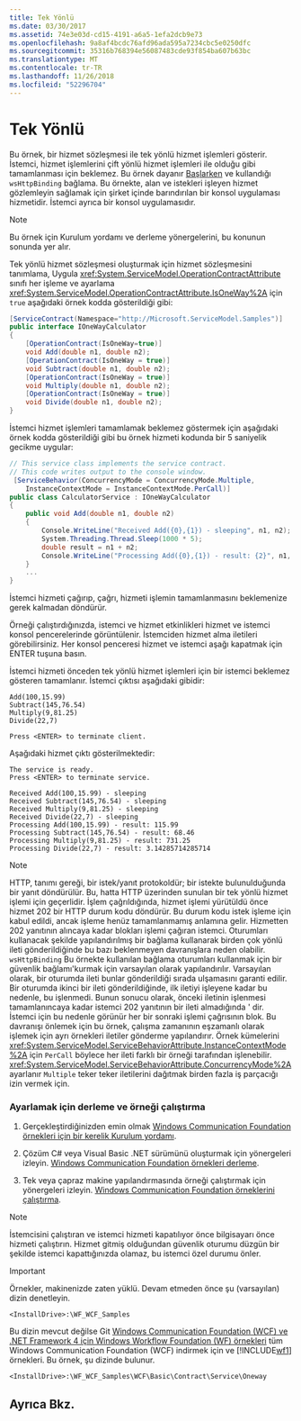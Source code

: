 ```yaml
---
title: Tek Yönlü
ms.date: 03/30/2017
ms.assetid: 74e3e03d-cd15-4191-a6a5-1efa2dcb9e73
ms.openlocfilehash: 9a8af4bcdc76afd96ada595a7234cbc5e0250dfc
ms.sourcegitcommit: 35316b768394e56087483cde93f854ba607b63bc
ms.translationtype: MT
ms.contentlocale: tr-TR
ms.lasthandoff: 11/26/2018
ms.locfileid: "52296704"
---
```

# <a name="one-way"></a>Tek Yönlü
Bu örnek, bir hizmet sözleşmesi ile tek yönlü hizmet işlemleri gösterir. İstemci, hizmet işlemlerini çift yönlü hizmet işlemleri ile olduğu gibi tamamlanması için beklemez. Bu örnek dayanır [Başlarken](../../../../docs/framework/wcf/samples/getting-started-sample.md) ve kullandığı `wsHttpBinding` bağlama. Bu örnekte, alan ve istekleri işleyen hizmet gözlemleyin sağlamak için şirket içinde barındırılan bir konsol uygulaması hizmetidir. İstemci ayrıca bir konsol uygulamasıdır.  
  
> [!NOTE]
>  Bu örnek için Kurulum yordamı ve derleme yönergelerini, bu konunun sonunda yer alır.  
  
 Tek yönlü hizmet sözleşmesi oluşturmak için hizmet sözleşmesini tanımlama, Uygula <xref:System.ServiceModel.OperationContractAttribute> sınıfı her işleme ve ayarlama <xref:System.ServiceModel.OperationContractAttribute.IsOneWay%2A> için `true` aşağıdaki örnek kodda gösterildiği gibi:  
  
```csharp
[ServiceContract(Namespace="http://Microsoft.ServiceModel.Samples")]  
public interface IOneWayCalculator  
{  
    [OperationContract(IsOneWay=true)]  
    void Add(double n1, double n2);  
    [OperationContract(IsOneWay = true)]  
    void Subtract(double n1, double n2);  
    [OperationContract(IsOneWay = true)]  
    void Multiply(double n1, double n2);  
    [OperationContract(IsOneWay = true)]  
    void Divide(double n1, double n2);  
}  
```  
  
 İstemci hizmet işlemleri tamamlamak beklemez göstermek için aşağıdaki örnek kodda gösterildiği gibi bu örnek hizmeti kodunda bir 5 saniyelik gecikme uygular:  
  
```csharp
// This service class implements the service contract.  
// This code writes output to the console window.  
 [ServiceBehavior(ConcurrencyMode = ConcurrencyMode.Multiple,  
    InstanceContextMode = InstanceContextMode.PerCall)]  
public class CalculatorService : IOneWayCalculator  
{  
    public void Add(double n1, double n2)  
    {  
        Console.WriteLine("Received Add({0},{1}) - sleeping", n1, n2);  
        System.Threading.Thread.Sleep(1000 * 5);  
        double result = n1 + n2;  
        Console.WriteLine("Processing Add({0},{1}) - result: {2}", n1, n2, result);  
    }  
    ...  
}  
```  
  
 İstemci hizmeti çağırıp, çağrı, hizmeti işlemin tamamlanmasını beklemenize gerek kalmadan döndürür.  
  
 Örneği çalıştırdığınızda, istemci ve hizmet etkinlikleri hizmet ve istemci konsol pencerelerinde görüntülenir. İstemciden hizmet alma iletileri görebilirsiniz. Her konsol penceresi hizmet ve istemci aşağı kapatmak için ENTER tuşuna basın.  
  
 İstemci hizmeti önceden tek yönlü hizmet işlemleri için bir istemci beklemez gösteren tamamlanır. İstemci çıktısı aşağıdaki gibidir:  
  
```console  
Add(100,15.99)  
Subtract(145,76.54)  
Multiply(9,81.25)  
Divide(22,7)  
  
Press <ENTER> to terminate client.  
```  
  
 Aşağıdaki hizmet çıktı gösterilmektedir:  
  
```console  
The service is ready.  
Press <ENTER> to terminate service.  
  
Received Add(100,15.99) - sleeping  
Received Subtract(145,76.54) - sleeping  
Received Multiply(9,81.25) - sleeping  
Received Divide(22,7) - sleeping  
Processing Add(100,15.99) - result: 115.99  
Processing Subtract(145,76.54) - result: 68.46  
Processing Multiply(9,81.25) - result: 731.25  
Processing Divide(22,7) - result: 3.14285714285714  
```  
  
> [!NOTE]
>  HTTP, tanımı gereği, bir istek/yanıt protokoldür; bir istekte bulunulduğunda bir yanıt döndürülür. Bu, hatta HTTP üzerinden sunulan bir tek yönlü hizmet işlemi için geçerlidir. İşlem çağrıldığında, hizmet işlemi yürütüldü önce hizmet 202 bir HTTP durum kodu döndürür. Bu durum kodu istek işleme için kabul edildi, ancak işleme henüz tamamlanmamış anlamına gelir. Hizmetten 202 yanıtının alıncaya kadar blokları işlemi çağıran istemci. Oturumları kullanacak şekilde yapılandırılmış bir bağlama kullanarak birden çok yönlü ileti gönderildiğinde bu bazı beklenmeyen davranışlara neden olabilir. `wsHttpBinding` Bu örnekte kullanılan bağlama oturumları kullanmak için bir güvenlik bağlamı'kurmak için varsayılan olarak yapılandırılır. Varsayılan olarak, bir oturumda ileti bunlar gönderildiği sırada ulşamasını garanti edilir. Bir oturumda ikinci bir ileti gönderildiğinde, ilk iletiyi işleyene kadar bu nedenle, bu işlenmedi. Bunun sonucu olarak, önceki iletinin işlenmesi tamamlanıncaya kadar istemci 202 yanıtının bir ileti almadığında ' dir. İstemci için bu nedenle görünür her bir sonraki işlemi çağrısının blok. Bu davranışı önlemek için bu örnek, çalışma zamanının eşzamanlı olarak işlemek için ayrı örnekleri iletiler gönderme yapılandırır. Örnek kümelerini <xref:System.ServiceModel.ServiceBehaviorAttribute.InstanceContextMode%2A> için `PerCall` böylece her ileti farklı bir örneği tarafından işlenebilir. <xref:System.ServiceModel.ServiceBehaviorAttribute.ConcurrencyMode%2A> ayarlanır `Multiple` teker teker iletilerini dağıtmak birden fazla iş parçacığı izin vermek için.  
  
### <a name="to-set-up-build-and-run-the-sample"></a>Ayarlamak için derleme ve örneği çalıştırma  
  
1.  Gerçekleştirdiğinizden emin olmak [Windows Communication Foundation örnekleri için bir kerelik Kurulum yordamı](../../../../docs/framework/wcf/samples/one-time-setup-procedure-for-the-wcf-samples.md).  
  
2.  Çözüm C# veya Visual Basic .NET sürümünü oluşturmak için yönergeleri izleyin. [Windows Communication Foundation örnekleri derleme](../../../../docs/framework/wcf/samples/building-the-samples.md).  
  
3.  Tek veya çapraz makine yapılandırmasında örneği çalıştırmak için yönergeleri izleyin. [Windows Communication Foundation örneklerini çalıştırma](../../../../docs/framework/wcf/samples/running-the-samples.md).  
  
> [!NOTE]
>  İstemcisini çalıştıran ve istemci hizmeti kapatılıyor önce bilgisayarı önce hizmeti çalıştırın. Hizmet gitmiş olduğundan güvenlik oturumu düzgün bir şekilde istemci kapattığınızda olamaz, bu istemci özel durumu önler.  
  
> [!IMPORTANT]
>  Örnekler, makinenizde zaten yüklü. Devam etmeden önce şu (varsayılan) dizin denetleyin.  
>   
>  `<InstallDrive>:\WF_WCF_Samples`  
>   
>  Bu dizin mevcut değilse Git [Windows Communication Foundation (WCF) ve .NET Framework 4 için Windows Workflow Foundation (WF) örnekleri](https://go.microsoft.com/fwlink/?LinkId=150780) tüm Windows Communication Foundation (WCF) indirmek için ve [!INCLUDE[wf1](../../../../includes/wf1-md.md)] örnekleri. Bu örnek, şu dizinde bulunur.  
>   
>  `<InstallDrive>:\WF_WCF_Samples\WCF\Basic\Contract\Service\Oneway`  
  
## <a name="see-also"></a>Ayrıca Bkz.
